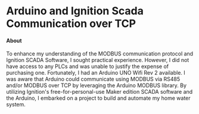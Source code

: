 # Arduino and Ignition Scada Communication over TCP


#### About
To enhance my understanding of the MODBUS communication protocol and Ignition SCADA Software, I sought practical experience. However, I did not have access to any PLCs and was unable to justify the expense of purchasing one. Fortunately, I had an Arduino UNO Wifi Rev 2 available. I was aware that Arduino could communicate using MODBUS via RS485 and/or MODBUS over TCP by leveraging the Arduino MODBUS library. By utilizing Ignition's free-for-personal-use Maker edition SCADA software and the Arduino, I embarked on a project to build and automate my home water system. 

